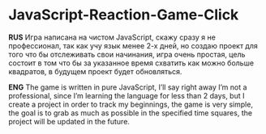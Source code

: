# JavaScript-Reaction-Game-Click
<b>RUS</b> Игра написана на чистом JavaScript, скажу сразу я не профессионал, так как учу язык менее 2-х дней, но создаю проект для того что бы отслеживать свои начинания, игра очень простая, цель состоит в том что бы за указанное время схватить как можно больше квадратов, в будущем проект будет обновляться.
 
<b>ENG</b> The game is written in pure JavaScript, I’ll say right away I’m not a professional, since I’m learning the language for less than 2 days, but I create a project in order to track my beginnings, the game is very simple, the goal is to grab as much as possible in the specified time squares, the project will be updated in the future.
 
